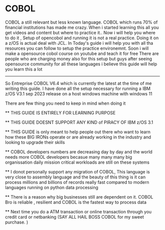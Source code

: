 # COBOL
COBOL a still relevant but less known language. COBOL which runs 70% of financial institutions has made me crazy. When i started learning this all you get videos and content but where to practice it..  Now i will help you where to do it , Setup of opencobol and running it is not a real practice. Doing it on a z/OS is actual deal with JCL. 
In Today's guide i will help you with all tha resources you can follow to setup the practice environemnt. 
Soon i will make a opensource cobol course on youtube and teach it for free 
There are people who are charging money also for this setup but guys after seeing opensource community for all these languages i believe this guide will help you learn this a lot 
***********************************************************************************************************************************************************************************************************************************
So Entreprise COBOL V6.4 which is currently the latest at the time of me writing this guide.
I have done all the setup necessary for running a IBM z/OS V3.1 sep 2023 release on a host windows machine with windows 11 

There are few thing you need to keep in mind when doing it

** THIS GUIDE IS ENTIRELY FOR LEARNING PURPOSE 

** THIS GUIDE DOESNT SUPPORT ANY KIND of PIRACY OF IBM z/OS 3.1 

** THIS GUIDE is only meant to help people out there who want to learn how these BIG IRONs operate or are already working in the industry and looking to upgrade their skills 

** COBOL developers numbers are decreasing day by day and the world needs more COBOL developers becasue many many many big organissation daily mission critical workloads are still on these systems

** I donot personally support any migration of COBOL, This language is very close to assembly language and the beauty of this thing is it can process millions and billions of records really fast compared to modern languages running on python data processing 

** There is a reason why big businesses still are dependent on it.  COBOL Bro is reliable , resilient and COBOL is the fastest way to process data 

** Next time you do a ATM transaction or online transaction through you credit card or netbanking (SAY ALL HAIL BOSS COBOL for my sweet purchase. )
